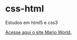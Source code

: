 # css-html
 Estudos em html5 e css3

 <a href="https://arthurmiranda01.github.io/css-html/desafios/ms001/index.html">Acesse aqui o site Mario World.</a>
